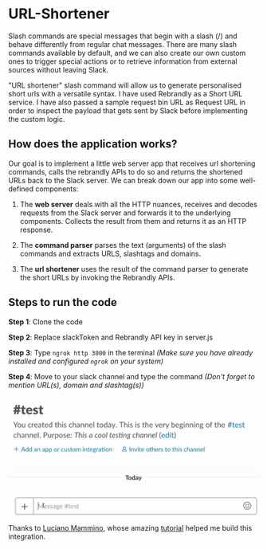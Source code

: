 # URL-Shortener

Slash commands are special messages that begin with a slash (/) and behave differently from regular chat messages. There are many slash commands available by default, and we can also create our own custom ones to trigger special actions or to retrieve information from external sources without leaving Slack.

"URL shortener" slash command will allow us to generate personalised short urls with a versatile syntax. I have used Rebrandly as a Short URL service. I have also passed a sample request bin URL as Request URL in order to inspect the payload that gets sent by Slack before implementing the custom logic.

## How does the application works?

Our goal is to implement a little web server app that receives url shortening commands, calls the rebrandly APIs to do so and returns the shortened URLs back to the Slack server. We can break down our app into some well-defined components:

1. The **web server** deals with all the HTTP nuances, receives and decodes requests from the Slack server and forwards it to the underlying components. Collects the result from them and returns it as an HTTP response.

2. The **command parser** parses the text (arguments) of the slash commands and extracts URLS, slashtags and domains.

3. The **url shortener** uses the result of the command parser to generate the short URLs by invoking the Rebrandly APIs.

## Steps to run the code

**Step 1**: Clone the code

**Step 2**: Replace slackToken and Rebrandly API key in server.js

**Step 3**: Type `ngrok http 3000` in the terminal *(Make sure you have already installed and configured `ngrok` on your system)*

**Step 4**: Move to your slack channel and type the command *(Don't forget to mention URL(s), domain and slashtag(s))*

![alt text](https://github.com/khyati-agarwalss/URL-Shortener/blob/master/demo.gif)
Thanks to [Luciano Mammino](https://scotch.io/@loige), whose amazing [tutorial](https://scotch.io/tutorials/create-a-custom-slack-slash-command-with-nodejs-and-express) helped me build this integration.
